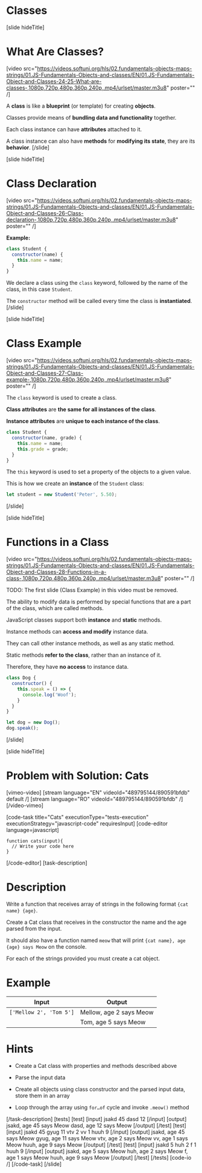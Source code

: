 # Classes

[slide hideTitle]
# What Are Classes?

[video src="https://videos.softuni.org/hls/02.fundamentals-objects-maps-strings/01.JS-Fundamentals-Objects-and-classes/EN/01.JS-Fundamentals-Object-and-Classes-24-25-What-are-classes-,1080p,720p,480p,360p,240p,.mp4/urlset/master.m3u8" poster="" /]

A **class** is like a **blueprint** (or template) for creating **objects**.

Classes provide means of **bundling data and functionality** together.

Each class instance can have **attributes** attached to it.

A class instance can also have **methods** for **modifying its state**, they are its **behavior**.
[/slide]

[slide hideTitle]
# Class Declaration

[video src="https://videos.softuni.org/hls/02.fundamentals-objects-maps-strings/01.JS-Fundamentals-Objects-and-classes/EN/01.JS-Fundamentals-Object-and-Classes-26-Class-declaration-,1080p,720p,480p,360p,240p,.mp4/urlset/master.m3u8" poster="" /]

**Example:**

``` js
class Student {
  constructor(name) {
    this.name = name;
  }
}
```

We declare a class using the `class` keyword, followed by the name of the class, in this case `Student`.

The `constructor` method will be called every time the class is **instantiated**.
[/slide]

[slide hideTitle]
# Class Example

[video src="https://videos.softuni.org/hls/02.fundamentals-objects-maps-strings/01.JS-Fundamentals-Objects-and-classes/EN/01.JS-Fundamentals-Object-and-Classes-27-Class-example-,1080p,720p,480p,360p,240p,.mp4/urlset/master.m3u8" poster="" /]

The `class` keyword is used to create a class.

**Class attributes** are **the same for all instances of the class**.

**Instance attributes** are **unique to each instance of the class**.

```js
class Student {
  constructor(name, grade) {
    this.name = name;
    this.grade = grade;
  }
}
```

The `this` keyword is used to set a property of the objects to a given value.

This is how we create an **instance** of the `Student` class:

```js
let student = new Student('Peter', 5.50);
```
[/slide]

[slide hideTitle]
# Functions in a Class

[video src="https://videos.softuni.org/hls/02.fundamentals-objects-maps-strings/01.JS-Fundamentals-Objects-and-classes/EN/01.JS-Fundamentals-Object-and-Classes-28-Functions-in-a-class-,1080p,720p,480p,360p,240p,.mp4/urlset/master.m3u8" poster="" /]

TODO: The first slide (Class Example) in this video must be removed.

The ability to modify data is performed by special functions that are a part of the class, which are called methods. 

JavaScript classes support both **instance** and **static** methods.

Instance methods can **access and modify** instance data.

They can call other instance methods, as well as any static method.

Static methods **refer to the class**, rather than an instance of it.

Therefore, they have **no access** to instance data.

``` js live
class Dog {
  constructor() {
    this.speak = () => {
      console.log('Woof');
    }
  }
}

let dog = new Dog();
dog.speak();
```

[/slide]

[slide hideTitle]
# Problem with Solution: Cats

[vimeo-video]
[stream language="EN" videoId="489795144/890591bfdb" default /]
[stream language="RO" videoId="489795144/890591bfdb"  /]
[/video-vimeo]

[code-task title="Cats" executionType="tests-execution" executionStrategy="javascript-code" requiresInput]
[code-editor language=javascript]
```
function cats(input){
  // Write your code here
}
```
[/code-editor]
[task-description]
# Description

Write a function that receives array of strings in the following format `{cat name} {age}`.

Create a Cat class that receives in the constructor the name and the age parsed from the input. 

It should also have a function named `meow` that will print `{cat name}, age {age} says Meow` on the console.

For each of the strings provided you must create a cat object.

# Example
  | **Input** | **Output** |
| --- | --- |
|`['Mellow 2', 'Tom 5']`| Mellow, age 2 says Meow|
||Tom, age 5 says Meow|

# Hints

* Create a Cat class with properties and methods described above

* Parse the input data

* Create all objects using class constructor and the parsed input data, store them in an array

* Loop through the array using `for…of` cycle and invoke `.meow()` method


[/task-description]
[tests]
[test]
[input]
jsakd 45
dasd 12
[/input]
[output]
jsakd, age 45 says Meow
dasd, age 12 says Meow
[/output]
[/test]
[test]
[input]
jsakd 45
gyug 11
vtv 2
vv 1
huuh 9
[/input]
[output]
jsakd, age 45 says Meow
gyug, age 11 says Meow
vtv, age 2 says Meow
vv, age 1 says Meow
huuh, age 9 says Meow
[/output]
[/test]
[test]
[input]
jsakd 5
huh 2
f 1
huuh 9
[/input]
[output]
jsakd, age 5 says Meow
huh, age 2 says Meow
f, age 1 says Meow
huuh, age 9 says Meow
[/output]
[/test]
[/tests]
[code-io /]
[/code-task]
[/slide]
